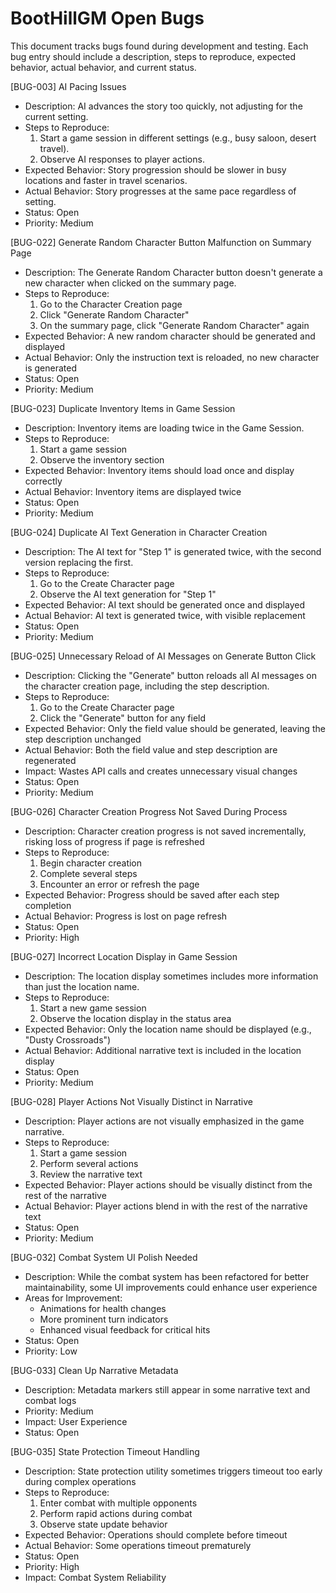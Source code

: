 # BootHillGM Open Bugs

This document tracks bugs found during development and testing. Each bug entry should include a description, steps to reproduce, expected behavior, actual behavior, and current status.

[BUG-003] AI Pacing Issues
  - Description: AI advances the story too quickly, not adjusting for the current setting.
  - Steps to Reproduce: 
    1. Start a game session in different settings (e.g., busy saloon, desert travel).
    2. Observe AI responses to player actions.
  - Expected Behavior: Story progression should be slower in busy locations and faster in travel scenarios.
  - Actual Behavior: Story progresses at the same pace regardless of setting.
  - Status: Open
  - Priority: Medium

[BUG-022] Generate Random Character Button Malfunction on Summary Page
  - Description: The Generate Random Character button doesn't generate a new character when clicked on the summary page.
  - Steps to Reproduce: 
    1. Go to the Character Creation page
    2. Click "Generate Random Character"
    3. On the summary page, click "Generate Random Character" again
  - Expected Behavior: A new random character should be generated and displayed
  - Actual Behavior: Only the instruction text is reloaded, no new character is generated
  - Status: Open
  - Priority: Medium

[BUG-023] Duplicate Inventory Items in Game Session
  - Description: Inventory items are loading twice in the Game Session.
  - Steps to Reproduce: 
    1. Start a game session
    2. Observe the inventory section
  - Expected Behavior: Inventory items should load once and display correctly
  - Actual Behavior: Inventory items are displayed twice
  - Status: Open
  - Priority: Medium

[BUG-024] Duplicate AI Text Generation in Character Creation
  - Description: The AI text for "Step 1" is generated twice, with the second version replacing the first.
  - Steps to Reproduce: 
    1. Go to the Create Character page
    2. Observe the AI text generation for "Step 1"
  - Expected Behavior: AI text should be generated once and displayed
  - Actual Behavior: AI text is generated twice, with visible replacement
  - Status: Open
  - Priority: Medium

[BUG-025] Unnecessary Reload of AI Messages on Generate Button Click
  - Description: Clicking the "Generate" button reloads all AI messages on the character creation page, including the step description.
  - Steps to Reproduce: 
    1. Go to the Create Character page
    2. Click the "Generate" button for any field
  - Expected Behavior: Only the field value should be generated, leaving the step description unchanged
  - Actual Behavior: Both the field value and step description are regenerated
  - Impact: Wastes API calls and creates unnecessary visual changes
  - Status: Open
  - Priority: Medium

[BUG-026] Character Creation Progress Not Saved During Process
  - Description: Character creation progress is not saved incrementally, risking loss of progress if page is refreshed
  - Steps to Reproduce: 
    1. Begin character creation
    2. Complete several steps
    3. Encounter an error or refresh the page
  - Expected Behavior: Progress should be saved after each step completion
  - Actual Behavior: Progress is lost on page refresh
  - Status: Open
  - Priority: High

[BUG-027] Incorrect Location Display in Game Session
  - Description: The location display sometimes includes more information than just the location name.
  - Steps to Reproduce: 
    1. Start a new game session
    2. Observe the location display in the status area
  - Expected Behavior: Only the location name should be displayed (e.g., "Dusty Crossroads")
  - Actual Behavior: Additional narrative text is included in the location display
  - Status: Open
  - Priority: Medium

[BUG-028] Player Actions Not Visually Distinct in Narrative
  - Description: Player actions are not visually emphasized in the game narrative.
  - Steps to Reproduce: 
    1. Start a game session
    2. Perform several actions
    3. Review the narrative text
  - Expected Behavior: Player actions should be visually distinct from the rest of the narrative
  - Actual Behavior: Player actions blend in with the rest of the narrative text
  - Status: Open
  - Priority: Medium

[BUG-032] Combat System UI Polish Needed
  - Description: While the combat system has been refactored for better maintainability, some UI improvements could enhance user experience
  - Areas for Improvement:
    - Animations for health changes
    - More prominent turn indicators
    - Enhanced visual feedback for critical hits
  - Status: Open
  - Priority: Low

[BUG-033] Clean Up Narrative Metadata
- Description: Metadata markers still appear in some narrative text and combat logs
- Priority: Medium
- Impact: User Experience
- Status: Open

[BUG-035] State Protection Timeout Handling
- Description: State protection utility sometimes triggers timeout too early during complex operations
- Steps to Reproduce:
  1. Enter combat with multiple opponents
  2. Perform rapid actions during combat
  3. Observe state update behavior
- Expected Behavior: Operations should complete before timeout
- Actual Behavior: Some operations timeout prematurely
- Status: Open
- Priority: High
- Impact: Combat System Reliability
